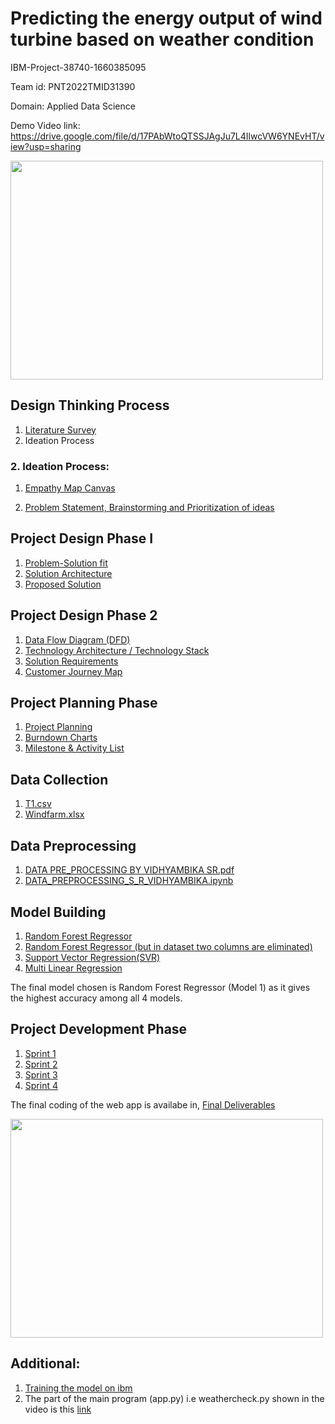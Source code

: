 # Predicting the energy output of wind turbine based on weather condition
IBM-Project-38740-1660385095

Team id: PNT2022TMID31390

Domain: Applied Data Science

Demo Video link: https://drive.google.com/file/d/17PAbWtoQTSSJAgJu7L4IlwcVW6YNEvHT/view?usp=sharing

<img src="https://user-images.githubusercontent.com/63492911/199074833-8d00056b-dfdb-430a-b889-9600dfdfa659.png" width="500" height="350">

## Design Thinking Process
1. [Literature Survey](https://github.com/IBM-EPBL/IBM-Project-38740-1660385095/blob/main/Literature%20Survey.pdf)
2. Ideation Process

### 2. Ideation Process:
1)  [Empathy Map Canvas](https://github.com/IBM-EPBL/IBM-Project-38740-1660385095/blob/b23c37250925fbd1294ae7f48a9f7556a91315e8/Empathy%20Map%20Canvas.pdf)

2)  [Problem Statement, Brainstorming and Prioritization of ideas](https://github.com/IBM-EPBL/IBM-Project-38740-1660385095/blob/main/Project%20Design%20%26%20Planning/Ideation%20Phase/Problem%20Statement%2C%20Brainstorming%20and%20Prioritization%20of%20ideas.pdf)

## Project Design Phase I
1. [Problem-Solution fit](https://github.com/IBM-EPBL/IBM-Project-38740-1660385095/blob/main/Project%20Design%20%26%20Planning/Project%20Design%20Phase%20I/Problem_solution_fit-PNT2022TMID31390.pdf)
2. [Solution Architecture](https://github.com/IBM-EPBL/IBM-Project-38740-1660385095/blob/main/Project%20Design%20%26%20Planning/Project%20Design%20Phase%20I/Solution%20Architecture%20PNT2022TMID31390.pdf)
3. [Proposed Solution](https://github.com/IBM-EPBL/IBM-Project-38740-1660385095/blob/main/Project%20Design%20%26%20Planning/Project%20Design%20Phase%20I/Proposed%20Solution%20PNT2022TMID31390.pdf)

## Project Design Phase 2
1. [Data Flow Diagram (DFD)](https://github.com/IBM-EPBL/IBM-Project-38740-1660385095/blob/main/Project%20Design%20%26%20Planning/Project%20Design%20Phase%20II/Data%20Flow%20Diagrams%20and%20User%20Stories%20PNT2022TMID31390.pdf)
2. [Technology Architecture / Technology Stack](https://github.com/IBM-EPBL/IBM-Project-38740-1660385095/blob/main/Project%20Design%20%26%20Planning/Project%20Design%20Phase%20II/Technology%20Stack%20or%20Technology%20Architecture%20PNT2022TMID31390.pdf)
3. [Solution Requirements](https://github.com/IBM-EPBL/IBM-Project-38740-1660385095/blob/main/Project%20Design%20%26%20Planning/Project%20Design%20Phase%20II/Solution%20Requirements%20PNT2022TMID31390.pdf)
4. [Customer Journey Map](https://github.com/IBM-EPBL/IBM-Project-38740-1660385095/blob/main/Project%20Design%20%26%20Planning/Project%20Design%20Phase%20II/Customer%20Journey%20Map%20PNT2022TMID31390.pdf)

## Project Planning Phase
1. [Project Planning](https://github.com/IBM-EPBL/IBM-Project-38740-1660385095/blob/main/Project%20Design%20%26%20Planning/Project%20Planning%20Phase/Project%20Planning%20PNT2022TMID31390.pdf)
2. [Burndown Charts](https://github.com/IBM-EPBL/IBM-Project-38740-1660385095/blob/main/Project%20Design%20%26%20Planning/Project%20Planning%20Phase/Burndown%20charts%20PNT2022TMID31390.pdf)
3. [Milestone & Activity List](https://github.com/IBM-EPBL/IBM-Project-38740-1660385095/blob/main/Project%20Design%20%26%20Planning/Project%20Planning%20Phase/Milestone%20%26%20Activity%20List%20PNT2022TMID31390.xlsx)

## Data Collection
1. [T1.csv](https://github.com/IBM-EPBL/IBM-Project-38740-1660385095/blob/main/DATA%20COLLECTION/T1.csv)
2. [Windfarm.xlsx](https://github.com/IBM-EPBL/IBM-Project-38740-1660385095/blob/main/DATA%20COLLECTION/Windfarm.xlsx)

## Data Preprocessing
1. [DATA PRE_PROCESSING BY VIDHYAMBIKA SR.pdf](https://github.com/IBM-EPBL/IBM-Project-38740-1660385095/blob/main/DATA%20PREPROCESSING/DATA%20PRE_PROCESSING%20BY%20VIDHYAMBIKA%20SR.pdf)
2. [DATA_PREPROCESSING_S_R_VIDHYAMBIKA.ipynb](https://github.com/IBM-EPBL/IBM-Project-38740-1660385095/blob/main/%20DATA%20PREPROCESSING%20/DATA_PREPROCESSING_S_R_VIDHYAMBIKA.ipynb)

## Model Building
1. [Random Forest Regressor](https://github.com/IBM-EPBL/IBM-Project-38740-1660385095/blob/main/MODELBUILDING/Model1_RandomForestRegressor_VIDHYAMBIKA.ipynb)
2. [Random Forest Regressor (but in dataset two columns are eliminated)](https://github.com/IBM-EPBL/IBM-Project-38740-1660385095/blob/main/MODELBUILDING/Model2RandomForestRegeliminating2par.ipynb)
3. [Support Vector Regression(SVR)](https://github.com/IBM-EPBL/IBM-Project-38740-1660385095/blob/main/MODELBUILDING/Model3SVR.ipynb)
4. [Multi Linear Regression](https://github.com/IBM-EPBL/IBM-Project-38740-1660385095/blob/main/MODELBUILDING/Model4multilinearregression.ipynb)

The final model chosen is Random Forest Regressor (Model 1) as it gives the highest accuracy among all 4 models.

## Project Development Phase
1. [Sprint 1](https://github.com/IBM-EPBL/IBM-Project-38740-1660385095/tree/main/Project%20Development%20Phase/Sprint%201)
2. [Sprint 2](https://github.com/IBM-EPBL/IBM-Project-38740-1660385095/tree/main/Project%20Development%20Phase/Sprint%202)
3. [Sprint 3](https://github.com/IBM-EPBL/IBM-Project-38740-1660385095/tree/main/Project%20Development%20Phase/Sprint%203)
4. [Sprint 4](https://github.com/IBM-EPBL/IBM-Project-38740-1660385095/tree/main/Project%20Development%20Phase/Sprint%204)

The final coding of the web app is availabe in,
[Final Deliverables](https://github.com/IBM-EPBL/IBM-Project-38740-1660385095/tree/main/Final%20Deliverables)

<img src="https://user-images.githubusercontent.com/63492911/202872392-0f5d1ba0-8ee4-4bac-9522-cc2ba97c7092.png" width="500" height="350">

## Additional: 

1. [Training the model on ibm](https://github.com/IBM-EPBL/IBM-Project-38740-1660385095/tree/main/Train%20the%20Model%20on%20IBM)
2. The part of the main program (app.py) i.e weathercheck.py shown in the video is this [link](https://github.com/IBM-EPBL/IBM-Project-38740-1660385095/blob/main/Final%20Deliverables/PART%20OF%20APP_PY%20PROGRAM%20WEATHERCHECK%20SHOWN%20IN%20VIDEO/weathercheck.py)

